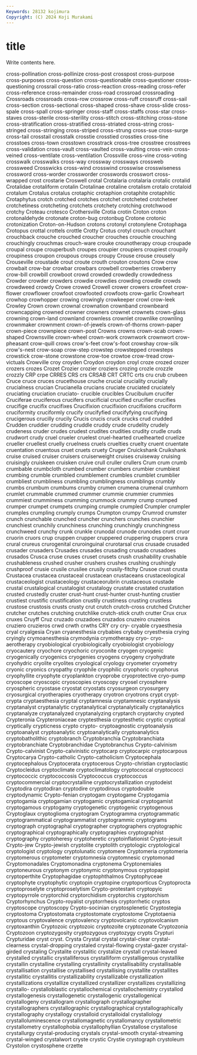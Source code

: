 ```yaml
---
Keywords: 28132 kojimura
Copyright: (C) 2024 Koji Murakami
---
```


# title

Write contents here.



cross-pollination cross-pollinize cross-post
crosspost cross-purpose cross-purposes cross-question cross-questionable cross-questioner cross-questioning crossrail cross-ratio cross-reaction
cross-reading cross-refer cross-reference cross-remainder cross-road crossroad crossroading Crossroads crossroads cross-row
crossrow cross-ruff crossruff cross-sail cross-section cross-sectional cross-shaped cross-shave cross-slide cross-spale
cross-spall cross-springer cross-staff cross-staffs cross-star cross-staves cross-sterile cross-sterility cross-stitch cross-stitching
cross-stone cross-stratification cross-stratified cross-striated cross-string cross-stringed cross-stringing cross-striped cross-strung cross-sue
cross-surge cross-tail crosstail crosstalk crosstie crosstied crossties cross-tine crosstoes cross-town
crosstown crosstrack cross-tree crosstree crosstrees cross-validation cross-vault cross-vaulted cross-vaulting cross-vein
cross-veined cross-ventilate cross-ventilation Crossville cross-vine cross-voting crosswalk crosswalks cross-way crossway
crossways crossweb crossweed Crosswicks cross-wind crosswind crosswise crosswiseness crossword cross-worder
crossworder crosswords crosswort cross-wrapped crost crostarie Croswell crotal Crotalaria crotalaria
crotalic crotalid Crotalidae crotaliform crotalin Crotalinae crotaline crotalism crotalo crotaloid
crotalum Crotalus crotalus crotaphic crotaphion crotaphite crotaphitic Crotaphytus crotch crotched
crotches crotchet crotcheted crotcheteer crotchetiness crotcheting crotchets crotchety crotching crotchwood
crotchy Croteau crotesco Crothersville Crotia crotin Croton croton crotonaldehyde crotonate
croton-bug crotonbug Crotone crotonic crotonization Croton-on-Hudson crotons crotonyl crotonylene Crotophaga
Crotopus crottal crottels crottle Crotty Crotus crotyl crouch crouchant crouchback
crouche crouched croucher crouches crouchie crouching crouchingly crouchmas crouch-ware crouke
crounotherapy croup croupade croupal croupe crouperbush croupes croupier croupiers croupiest
croupily croupiness croupon croupous croups croupy Crouse crouse crousely Crouseville
croustade crout croute crouth crouton croutons Crow crow crowbait crow-bar
crowbar crowbars crowbell crowberries crowberry crow-bill crowbill crowboot crowd crowded
crowdedly crowdedness Crowder crowder crowders crowdie crowdies crowding crowdle crowds
crowdweed crowdy Crowe crowed Crowell crower crowers crowfeet crow-flower crowflower
crowfoot crowfooted crowfoots crow-garlic Crowheart crowhop crowhopper crowing crowingly crowkeeper
crowl crow-leek Crowley Crown crown crownal crownation crownband crownbeard crowncapping
crowned crowner crowners crownet crownets crown-glass crowning crown-land crownland crownless
crownlet crownlike crownling crownmaker crownment crown-of-jewels crown-of-thorns crown-paper crown-piece crownpiece
crown-post Crowns crowns crown-scab crown-shaped Crownsville crown-wheel crown-work crownwork crownwort
crow-pheasant crow-quill crows crow's-feet crow's-foot crowshay crow-silk crow's-nest crow-soap crow-step
crowstep crowstepped crowsteps crowstick crow-stone crowstone crow-toe crowtoe crow-tread crow-victuals
Crowville croy croyden Croydon croydon croyl croze crozed crozer crozers
crozes Crozet Crozier crozier croziers crozing crozle crozzle crozzly CRP
crpe CRRES CRS crs CRSAB CRT CRTC crts cru crub
crubeen Cruce cruce cruces crucethouse cruche crucial cruciality crucially crucialness
crucian Crucianella crucians cruciate cruciated cruciately cruciating cruciation cruciato- crucible
crucibles Crucibulum crucifer Cruciferae cruciferous crucifers crucificial crucified crucifier crucifies
crucifige crucifix crucifixes Crucifixion crucifixion crucifixions cruciform cruciformity cruciformly crucify
crucifyfied crucifyfying crucifying crucigerous crucilly crucily Crucis crucis cruck crucks
crud crudded Crudden cruddier crudding cruddle cruddy crude crudelity crudely
crudeness cruder crudes crudest crudites crudities crudity crudle cruds crudwort
crudy cruel crueler cruelest cruel-hearted cruelhearted cruelize crueller cruellest cruelly
cruelness cruels cruelties cruelty cruent cruentate cruentation cruentous cruet cruets
cruety Cruger Cruickshank Cruikshank cruise cruised cruiser cruisers cruiserweight cruises
cruiseway cruising cruisingly cruiskeen cruisken cruive crull cruller crullers Crum
crum crumb crumbable crumbcloth crumbed crumber crumbers crumbier crumbiest crumbing
crumble crumbled crumblement crumbles crumblet crumblier crumbliest crumbliness crumbling crumblingness
crumblings crumbly crumbs crumbum crumbums crumby crumen crumena crumenal crumhorn
crumlet crummable crummed crummer crummie crummier crummies crummiest crumminess crumming
crummock crummy crump crumped crumper crumpet crumpets crumping crumple crumpled
Crumpler crumpler crumples crumpling crumply crumps Crumpton crumpy Crumrod crumster
crunch crunchable crunched cruncher crunchers crunches crunchier crunchiest crunchily crunchiness
crunching crunchingly crunchingness crunchweed crunchy crunk crunkle crunodal crunode crunodes
crunt cruor cruorin cruors crup cruppen crupper cruppered cruppering cruppers
crura crural crureus crurogenital cruroinguinal crurotarsal crus crusade crusaded crusader
crusaders Crusades crusades crusading crusado crusadoes crusados Crusca cruse cruses
cruset crusets crush crushability crushable crushableness crushed crusher crushers crushes
crushing crushingly crushproof crusie crusile crusilee crusily crusily-fitchy Crusoe crust
crusta Crustacea crustacea crustaceal crustacean crustaceans crustaceological crustaceologist crustaceology crustaceorubrin
crustaceous crustade crustal crustalogical crustalogist crustalogy crustate crustated crustation crusted
crustedly cruster crust-hunt crust-hunter crust-hunting crustier crustiest crustific crustification crustily
crustiness crusting crustless crustose crustosis crusts crusty crut crutch crutch-cross
crutched Crutcher crutcher crutches crutching crutchlike crutch-stick cruth crutter Crux
crux cruxes Cruyff Cruz cruzado cruzadoes cruzados cruzeiro cruzeiros cruziero
cruzieros crwd crwth crwths CRY cry cry- cryable cryaesthesia cryal
cryalgesia Cryan cryanesthesia crybabies crybaby cryesthesia crying cryingly crymoanesthesia crymodynia
crymotherapy cryo- cryo-aerotherapy cryobiological cryobiologically cryobiologist cryobiology cryocautery cryochore cryochoric
cryoconite cryogen cryogenic cryogenically cryogenics cryogenies cryogens cryogeny cryohydrate cryohydric
cryolite cryolites cryological cryology cryometer cryometry cryonic cryonics cryopathy cryophile
cryophilic cryophoric cryophorus cryophyllite cryophyte cryoplankton cryoprobe cryoprotective cryo-pump cryoscope
cryoscopic cryoscopies cryoscopy cryosel cryosphere cryospheric cryostase cryostat cryostats cryosurgeon
cryosurgery cryosurgical cryotherapies cryotherapy cryotron cryotrons crypt crypt- crypta cryptaesthesia
cryptal cryptamnesia cryptamnesic cryptanalysis cryptanalyst cryptanalytic cryptanalytical cryptanalytically cryptanalytics cryptanalyze
cryptanalyzed cryptanalyzing cryptarch cryptarchy crypted Crypteronia Crypteroniaceae cryptesthesia cryptesthetic cryptic
cryptical cryptically crypticness crypto crypto- cryptoagnostic cryptoanalysis cryptoanalyst cryptoanalytic cryptoanalytically
cryptoanalytics cryptobatholithic cryptobranch Cryptobranchia Cryptobranchiata cryptobranchiate Cryptobranchidae Cryptobranchus Crypto-calvinism Crypto-calvinist
Crypto-calvinistic cryptocarp cryptocarpic cryptocarpous Cryptocarya Crypto-catholic Crypto-catholicism Cryptocephala cryptocephalous Cryptocerata
cryptocerous Crypto-christian cryptoclastic Cryptocleidus cryptoclimate cryptoclimatology cryptococcal cryptococci cryptococcic cryptococcosis
Cryptococcus cryptococcus cryptocommercial cryptocrystalline cryptocrystallization cryptodeist Cryptodira cryptodiran cryptodire cryptodirous
cryptodouble cryptodynamic Crypto-fenian cryptogam cryptogame Cryptogamia cryptogamia cryptogamian cryptogamic cryptogamical
cryptogamist cryptogamous cryptogamy cryptogenetic cryptogenic cryptogenous Cryptoglaux cryptoglioma cryptogram Cryptogramma
cryptogrammatic cryptogrammatical cryptogrammatist cryptogrammic cryptograms cryptograph cryptographal cryptographer cryptographers cryptographic
cryptographical cryptographically cryptographies cryptographist cryptography cryptoheresy cryptoheretic cryptoinflationist Crypto-jesuit Crypto-jew
Crypto-jewish cryptolite cryptolith cryptologic cryptological cryptologist cryptology cryptolunatic cryptomere Cryptomeria
cryptomeria cryptomerous cryptometer cryptomnesia cryptomnesic cryptomonad Cryptomonadales Cryptomonadina cryptonema Cryptonemiales
cryptoneurous cryptonym cryptonymic cryptonymous cryptopapist cryptoperthite Cryptophagidae cryptophthalmos Cryptophyceae cryptophyte
cryptophytic cryptopin cryptopine cryptoporticus Cryptoprocta cryptoproselyte cryptoproselytism Crypto-protestant cryptopyic cryptopyrrole
cryptorchid cryptorchidism cryptorchis cryptorchism Cryptorhynchus Crypto-royalist cryptorrhesis cryptorrhetic cryptos cryptoscope
cryptoscopy Crypto-socinian cryptosplenetic Cryptostegia cryptostoma Cryptostomata cryptostomate cryptostome Cryptotaenia cryptous
cryptovalence cryptovalency cryptovolcanic cryptovolcanism cryptoxanthin Cryptozoic cryptozoic cryptozoite cryptozonate Cryptozonia
Cryptozoon cryptozygosity cryptozygous cryptozygy crypts Crypturi Crypturidae cryst cryst. Crysta
Crystal crystal crystal-clear crystal-clearness crystal-dropping crystaled crystal-flowing crystal-gazer crystal-girded crystaling
Crystalite crystalitic crystalize crystall crystal-leaved crystalled crystallic crystalliferous crystalliform crystalligerous
crystallike crystallin crystalline crystalling crystallinity crystallisability crystallisable crystallisation crystallise crystallised
crystallising crystallite crystallites crystallitic crystallitis crystallizability crystallizable crystallization crystallizations crystallize
crystallized crystallizer crystallizes crystallizing crystallo- crystalloblastic crystallochemical crystallochemistry crystallod crystallogenesis
crystallogenetic crystallogenic crystallogenical crystallogeny crystallogram crystallograph crystallographer crystallographers crystallographic crystallographical
crystallographically crystallography crystallogy crystalloid crystalloidal crystallology crystalloluminescence crystallomagnetic crystallomancy crystallometric
crystallometry crystallophobia crystallophyllian Crystallose crystallose crystallurgy crystal-producing crystals crystal-smooth crystal-streaming
crystal-winged crystalwort cryste crystic Crystie crystograph crystoleum Crystolon crystosphene crzette

